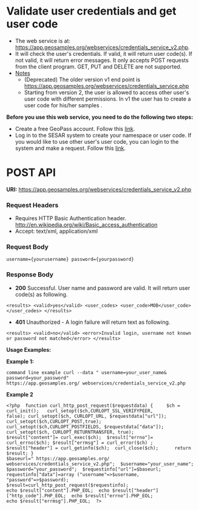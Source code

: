 # Validate user credentials and get user code
- The web service is at: https://app.geosamples.org/webservices/credentials_service_v2.php.
- It will check the user's credentials. If valid, it will return user code(s). If not valid, it will return error messages. It only accepts POST requests from the client program. GET, PUT and DELETE are not supported.
- <ins>Notes</ins>
  - (Deprecated) The older version v1 end point is https://app.geosamples.org/webservices/credentials_service.php
  - Starting from version 2, the user is allowed to access other user's user code with different permissions. In v1 the user has to create a user code for his/her samples .
  
**Before you use this web service, you need to do the following two steps:**
- Create a free GeoPass account. Follow this [link](https://geopass.iedadata.org/josso/).
- Log in to the SESAR system to create your namespace or user code. If you would like to use other user's user code, you can login to the system and make a request. Follow this [link](https://geopass.iedadata.org/josso/).

# POST API
**URI:** https://app.geosamples.org/webservices/credentials_service_v2.php

### Request Headers
- Requires HTTP Basic Authentication header. http://en.wikipedia.org/wiki/Basic_access_authentication
- Accept: text/xml, application/xml

### Request Body

```
username={yourusername} password={yourpassword}
```

### Response Body
- **200** Successful. User name and password are valid. It will return user code(s) as following.

```
<results> <valid>yes</valid> <user_codes> <user_code>MOB</user_code> </user_codes> </results> 
```

- **401** Unauthorized - A login failure will return text as following.

```
<results> <valid>no</valid> <error>Invalid login, username not known or password not matched</error> </results>
```

**Usage Examples:**

**Example 1:**

```
command line example curl --data " username=your_user_name& password=your_password"  
https://app.geosamples.org/ webservices/credentials_service_v2.php
```

**Example 2**
```
<?php  function curl_http_post_request($requestdata) {     $ch = curl_init();   curl_setopt($ch,CURLOPT_SSL_VERIFYPEER,
false); curl_setopt($ch, CURLOPT_URL, $requestdata["url"]);   curl_setopt($ch,CURLOPT_POST,true); 
curl_setopt($ch,CURLOPT_POSTFIELDS, $requestdata["data"]);      curl_setopt($ch, CURLOPT_RETURNTRANSFER, true);  
$result["content"]= curl_exec($ch);  $result["errno"]= curl_errno($ch); $result["errmsg"] = curl_error($ch) ;  
$result["header"] = curl_getinfo($ch);  curl_close($ch);      return $result; }    
$baseurl=" https://app.geosamples.org/ webservices/credentials_service_v2.php";  $username="your_user_name"; 
$password="your_password";  $requestinfo["url"]=$baseurl;  requestinfo["data"]=array ("username"=>$username, 
"password"=>$password);   $result=curl_http_post_request($requestinfo);   
echo $result["content"].PHP_EOL;  echo $result["header"]["http_code"].PHP_EOL;  echo $result["errno"].PHP_EOL;  
echo $result["errmsg"].PHP_EOL;  ?> 
```
